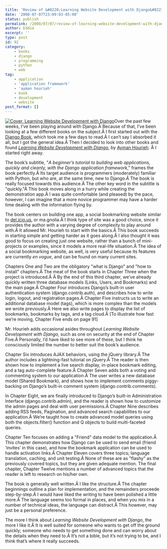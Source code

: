 ```yaml
---
title: 'Review of &#8220;Learning Website Development with Django&#8221;'
date: '2008-07-07T23:09:03-05:00'
status: publish
permalink: /2008/07/07/review-of-learning-website-development-with-django
author: Eddie
excerpt: ''
type: post
id: 92
category:
    - books
    - django
    - programming
    - python
    - web
tag:
    - application
    - 'application framework'
    - 'ayman hourieh'
    - book
    - development
    - website
post_format: []
---
```

[![Cover, Learning Website Development with Django](../../../../uploads/2008/07/learningwebsitedjango.jpg "Cover, Learning Website Development with Django")](http://www.packtpub.com/django-website-development-tutorial/book)Over the past few weeks, I’ve been playing around with Django.Â Because of that, I’ve been looking at a few different books on the subject.Â I first started out with the [Django Book](http://www.djangobook.com/en/1.0/), which took me a few days to read.Â I can’t say I absorbed it all, but I got the general idea.Â Then I decided to look into other books and found [*Learning Website Development with Django*](http://www.packtpub.com/django-website-development-tutorial/book), by [Ayman Hourieh](http://aymanh.com/). Â I started right away.

The book’s subtitle, "*A beginner’s tutorial to building web applications, quickly and cleanly, with the Django application framework*," frames the book perfectly.Â Its target audience is programmers (moderately) familiar with Python, but who are, at the same time, new to Django.Â The book is really focused towards this audience.Â The other key word in the subtitle is "quickly."Â This book moves along in a hurry while creating the demonstration app.Â I was quite comfortable (and pleased) by the pace, however, I can imagine that a more novice programmer may have a harder time dealing with the information flying by.

The book centers on building one app, a social bookmarking website similar to [del.icio.us](http://del.icio.us/), or ma.gnolia.Â I think type of site was a good choice, since it provides the author with a varying degree of complexity to play around with.Â It allowed Mr. Hourieh to start with the basics.Â This book succeeds in starting simple and getting harder as it goes along.Â I also thought it was good to focus on creating just one website, rather than a bunch of mini-projects or examples, since it models a more real-life situation.Â The idea of a social bookmarking website, as well, is very useful because its features are currently *en vogue*, and can be found on many current sites.

Chapters One and Two are the obligatory "what is Django" and "how to install" chapters.Â The meat of the book starts in Chapter Three when the project is introduced.Â Â By the end of this third chapter, we’ve already quickly written three database models (Links, Users, and Bookmarks) and the main page.Â Chapter Four introduces Django’s built-in user authentication system (django.contrib.auth), and describes how to write login, logout, and registration pages.Â Chapter Five instructs us to write an additional database model (tags), which is more complex than the models we wrote previously.Â Here we also write pages to display the list of bookmarks, bookmarks by tags, and a tag cloud.Â \[To illustrate how fast we’re moving, Chapter Five ends on page 91\]

Mr. Hourieh adds occasional asides throughout *Learning Website Development with Django,* such as one on security at the end of Chapter Five.Â Personally, I’d have liked to see more of these, but I think he consciously limited the number to better suit the book’s audience.

Chapter Six introduces <city><place>AJAX</place></city> behaviors, using the jQuery library.Â The author includes a lightning-fast tutorial on jQuery.Â The reader is then shown how to implement a live search display, in-place bookmark editing, and a tag auto-complete feature.Â Chapter Seven adds both a voting and commenting system to our application.Â The user writes a new database model (Shared Bookmark), and shows how to implement comments piggy-backing on Django’s built-in comment system (django.contrib.comments).

In Chapter Eight, we are finally introduced to Django’s built-in Administration Interface (django.contrib.admin), and the reader is shown how to customize the admin pages and deal with user permissions.Â Chapter Nine describes adding RSS feeds, Pagination, and advanced search capabilities to our application.Â We’re taught how to create advanced model queries using both the objects.filter() function and Q objects to build multi-faceted queries.

Chapter Ten focuses on adding a "Friend" data model to the application.Â This chapter demonstrates how Django can be used to send email (friend ‘invites’ in this case), and how the bookmark application can be used to handle activation links.Â Chapter Eleven covers three topics; language translation, caching, and unit testing.Â None of these are as "flashy" as the previously covered topics, but they are given adequate mention. The final chapter, Chapter Twelve mentions a number of advanced topics that the reader is left to research on his/her own.

The book is generally well written.Â I like the structure.Â The chapter beginnings outline a plan for implementation, and the remainders proceede step-by-step.Â I would have liked the writing to have been polished a little more.Â The language seems too formal in places, and when you mix in a number of technical ideas, the language can distract.Â This however, may just be a personal preference.

The more I think about *Learning Website Development with Django*, the more I like it.Â It is well suited for someone who wants to get off the ground quickly; someone who needs to get something done and can worry about the details when they need to.Â It’s not a bible, but it’s not trying to be, and I think that’s where it really succeeds.